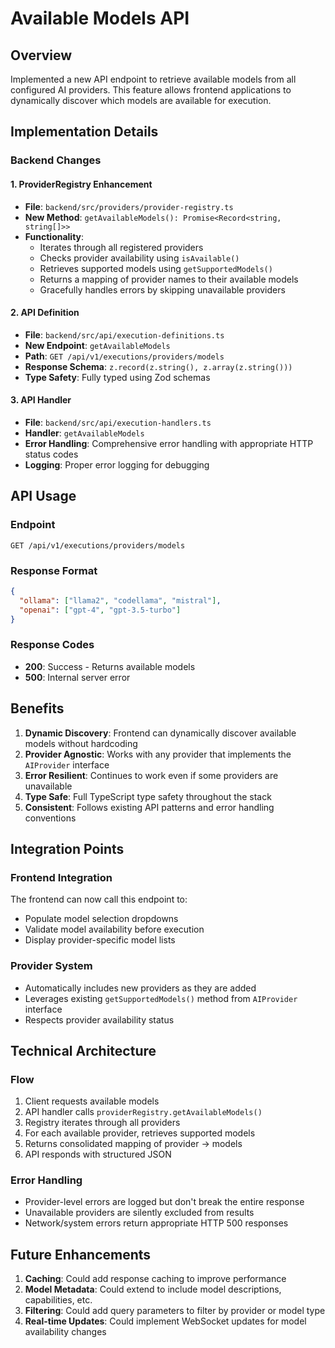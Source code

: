 # Available Models API

## Overview
Implemented a new API endpoint to retrieve available models from all configured AI providers. This feature allows frontend applications to dynamically discover which models are available for execution.

## Implementation Details

### Backend Changes

#### 1. ProviderRegistry Enhancement
- **File**: `backend/src/providers/provider-registry.ts`
- **New Method**: `getAvailableModels(): Promise<Record<string, string[]>>`
- **Functionality**:
  - Iterates through all registered providers
  - Checks provider availability using `isAvailable()`
  - Retrieves supported models using `getSupportedModels()`
  - Returns a mapping of provider names to their available models
  - Gracefully handles errors by skipping unavailable providers

#### 2. API Definition
- **File**: `backend/src/api/execution-definitions.ts`
- **New Endpoint**: `getAvailableModels`
- **Path**: `GET /api/v1/executions/providers/models`
- **Response Schema**: `z.record(z.string(), z.array(z.string()))`
- **Type Safety**: Fully typed using Zod schemas

#### 3. API Handler
- **File**: `backend/src/api/execution-handlers.ts`
- **Handler**: `getAvailableModels`
- **Error Handling**: Comprehensive error handling with appropriate HTTP status codes
- **Logging**: Proper error logging for debugging

## API Usage

### Endpoint
```
GET /api/v1/executions/providers/models
```

### Response Format
```json
{
  "ollama": ["llama2", "codellama", "mistral"],
  "openai": ["gpt-4", "gpt-3.5-turbo"]
}
```

### Response Codes
- **200**: Success - Returns available models
- **500**: Internal server error

## Benefits

1. **Dynamic Discovery**: Frontend can dynamically discover available models without hardcoding
2. **Provider Agnostic**: Works with any provider that implements the `AIProvider` interface
3. **Error Resilient**: Continues to work even if some providers are unavailable
4. **Type Safe**: Full TypeScript type safety throughout the stack
5. **Consistent**: Follows existing API patterns and error handling conventions

## Integration Points

### Frontend Integration
The frontend can now call this endpoint to:
- Populate model selection dropdowns
- Validate model availability before execution
- Display provider-specific model lists

### Provider System
- Automatically includes new providers as they are added
- Leverages existing `getSupportedModels()` method from `AIProvider` interface
- Respects provider availability status

## Technical Architecture

### Flow
1. Client requests available models
2. API handler calls `providerRegistry.getAvailableModels()`
3. Registry iterates through all providers
4. For each available provider, retrieves supported models
5. Returns consolidated mapping of provider → models
6. API responds with structured JSON

### Error Handling
- Provider-level errors are logged but don't break the entire response
- Unavailable providers are silently excluded from results
- Network/system errors return appropriate HTTP 500 responses

## Future Enhancements

1. **Caching**: Could add response caching to improve performance
2. **Model Metadata**: Could extend to include model descriptions, capabilities, etc.
3. **Filtering**: Could add query parameters to filter by provider or model type
4. **Real-time Updates**: Could implement WebSocket updates for model availability changes
